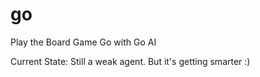 # go

Play the Board Game Go with Go AI


Current State: Still a weak agent. But it's getting smarter :)

